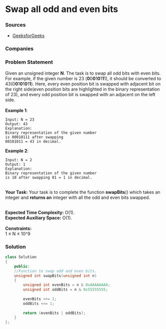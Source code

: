 # Swap all odd and even bits

### Sources

* [GeeksforGeeks](https://practice.geeksforgeeks.org/problems/swap-all-odd-and-even-bits-1587115621/1#)

### Companies



### Problem Statement

Given an unsigned integer **N**. The task is to swap all odd bits with even bits. For example, if the given number is 23 (**0**0**0**1**0**1**1**1), it should be converted to 43(0**0**1**0**1**0**1**1**). Here, every even position bit is swapped with adjacent bit on the right side(even position bits are highlighted in the binary representation of 23), and every odd position bit is swapped with an adjacent on the left side.\
\
**Example 1**:

```
Input: N = 23
Output: 43
Explanation: 
Binary representation of the given number 
is 00010111 after swapping 
00101011 = 43 in decimal.
```

**Example 2**:

```
Input: N = 2
Output: 1
Explanation: 
Binary representation of the given number 
is 10 after swapping 01 = 1 in decimal.
```

\
**Your Task:** Your task is to complete the function **swapBits**() which takes an integer and **returns an** integer with all the odd and even bits swapped.

\
**Expected Time Complexity:** O(1).\
**Expected Auxiliary Space:** O(1).\
\
**Constraints:**\
1 ≤ N ≤ 10^9

### Solution

```cpp
class Solution
{
    public:
    //Function to swap odd and even bits.
    unsigned int swapBits(unsigned int n)
    {
        unsigned int evenBits = n & 0xAAAAAAAA;
        unsigned int oddBits = n & 0x55555555;
        
        evenBits >>= 1;
        oddBits <<= 1;
        
    	return (evenBits | oddBits);
    }
};
```
